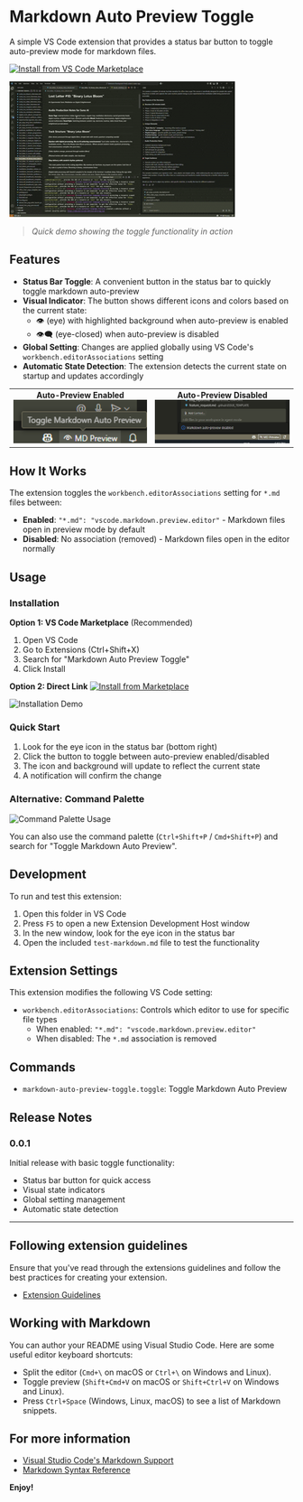 # Markdown Auto Preview Toggle

A simple VS Code extension that provides a status bar button to toggle auto-preview mode for markdown files.

[![Install from VS Code Marketplace](https://img.shields.io/visual-studio-marketplace/v/GSejas.markdown-auto-preview-toggle?style=for-the-badge&logo=visual-studio-code&logoColor=white&label=VS%20Code%20Marketplace)](https://marketplace.visualstudio.com/items?itemName=GSejas.markdown-auto-preview-toggle)

<!-- 🎬 Demo GIF -->
![Extension Demo](./assets/gifs/demo.gif)
> *Quick demo showing the toggle functionality in action*

## Features

- **Status Bar Toggle**: A convenient button in the status bar to quickly toggle markdown auto-preview
- **Visual Indicator**: The button shows different icons and colors based on the current state:
  - 👁️ (eye) with highlighted background when auto-preview is enabled
  - 👁️‍🗨️ (eye-closed) when auto-preview is disabled
- **Global Setting**: Changes are applied globally using VS Code's `workbench.editorAssociations` setting
- **Automatic State Detection**: The extension detects the current state on startup and updates accordingly

<!-- 📸 Visual State Comparison -->
<table>
<tr>
<td align="center">
<strong>Auto-Preview Enabled</strong><br>
<img src="./assets/images/preview-enabled.png" alt="Status bar with auto-preview enabled" width="300">
</td>
<td align="center">
<strong>Auto-Preview Disabled</strong><br>
<img src="./assets/images/preview-disabled.png" alt="Status bar with auto-preview disabled" width="300">
</td>
</tr>
</table>

## How It Works

The extension toggles the `workbench.editorAssociations` setting for `*.md` files between:
- **Enabled**: `"*.md": "vscode.markdown.preview.editor"` - Markdown files open in preview mode by default
- **Disabled**: No association (removed) - Markdown files open in the editor normally

## Usage

<!-- 🎥 Installation GIF Placeholder -->
### Installation

**Option 1: VS Code Marketplace** (Recommended)
1. Open VS Code
2. Go to Extensions (Ctrl+Shift+X)
3. Search for "Markdown Auto Preview Toggle"
4. Click Install

**Option 2: Direct Link**
[![Install from Marketplace](https://img.shields.io/badge/Install-VS%20Code%20Marketplace-blue?style=for-the-badge)](https://marketplace.visualstudio.com/items?itemName=GSejas.markdown-auto-preview-toggle)

![Installation Demo](./assets/gifs/installation-demo.gif)

### Quick Start
1. Look for the eye icon in the status bar (bottom right)
2. Click the button to toggle between auto-preview enabled/disabled
3. The icon and background will update to reflect the current state
4. A notification will confirm the change

<!-- 📷 Command Palette Usage -->
### Alternative: Command Palette
![Command Palette Usage](./assets/images/command-palette.png)

You can also use the command palette (`Ctrl+Shift+P` / `Cmd+Shift+P`) and search for "Toggle Markdown Auto Preview".

## Development

To run and test this extension:

1. Open this folder in VS Code
2. Press `F5` to open a new Extension Development Host window
3. In the new window, look for the eye icon in the status bar
4. Open the included `test-markdown.md` file to test the functionality

## Extension Settings

This extension modifies the following VS Code setting:

- `workbench.editorAssociations`: Controls which editor to use for specific file types
  - When enabled: `"*.md": "vscode.markdown.preview.editor"`
  - When disabled: The `*.md` association is removed

## Commands

- `markdown-auto-preview-toggle.toggle`: Toggle Markdown Auto Preview

## Release Notes

### 0.0.1

Initial release with basic toggle functionality:
- Status bar button for quick access
- Visual state indicators
- Global setting management
- Automatic state detection

---

## Following extension guidelines

Ensure that you've read through the extensions guidelines and follow the best practices for creating your extension.

* [Extension Guidelines](https://code.visualstudio.com/api/references/extension-guidelines)

## Working with Markdown

You can author your README using Visual Studio Code. Here are some useful editor keyboard shortcuts:

* Split the editor (`Cmd+\` on macOS or `Ctrl+\` on Windows and Linux).
* Toggle preview (`Shift+Cmd+V` on macOS or `Shift+Ctrl+V` on Windows and Linux).
* Press `Ctrl+Space` (Windows, Linux, macOS) to see a list of Markdown snippets.

## For more information

* [Visual Studio Code's Markdown Support](http://code.visualstudio.com/docs/languages/markdown)
* [Markdown Syntax Reference](https://help.github.com/articles/markdown-basics/)

**Enjoy!**

